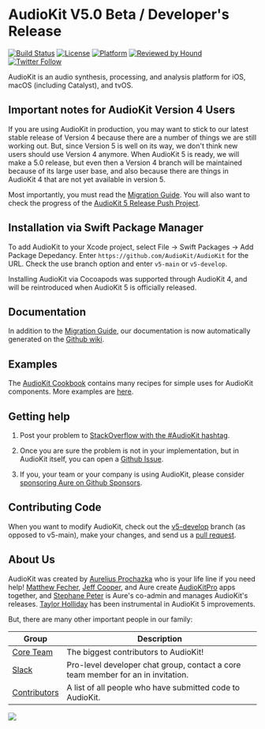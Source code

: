 AudioKit V5.0 Beta / Developer's Release
===

[![Build Status](https://github.com/AudioKit/AudioKit/workflows/CI/badge.svg)](https://github.com/AudioKit/AudioKit/actions?query=workflow%3ACI)
[![License](https://img.shields.io/cocoapods/l/AudioKit.svg?style=flat)](https://github.com/AudioKit/AudioKit/blob/v5-main/LICENSE)
[![Platform](https://img.shields.io/cocoapods/p/AudioKit.svg?style=flat)](https://github.com/AudioKit/AudioKit/wiki)
[![Reviewed by Hound](https://img.shields.io/badge/Reviewed_by-Hound-8E64B0.svg)](https://houndci.com)
[![Twitter Follow](https://img.shields.io/twitter/follow/AudioKitPro.svg?style=social)](http://twitter.com/AudioKitPro)

AudioKit is an audio synthesis, processing, and analysis platform for iOS, macOS (including Catalyst), and tvOS.

## Important notes for AudioKit Version 4 Users

If you are using AudioKit in production, you may want to stick to our latest stable release of Version 4 because there are a number of things we are still working out.
But, since Version 5 is well on its way, we don't think new users should use Version 4 anymore. When AudioKit 5 is ready, we will make a 5.0 release, but even then
a Version 4 branch will be maintained because of its large user base, and also because there are things in AudioKit 4 that are not yet available in version 5.

Most importantly, you must read the [Migration Guide](docs/MigrationGuide.md).
You will also want to check the progress of the [AudioKit 5 Release Push Project](https://github.com/AudioKit/AudioKit/projects/5).

## Installation via Swift Package Manager

To add AudioKit to your Xcode project, select File -> Swift Packages -> Add Package Depedancy. Enter `https://github.com/AudioKit/AudioKit` for the URL. Check the use branch option and enter `v5-main` or `v5-develop`.

Installing AudioKit via Cocoapods was supported through AudioKit 4, and will be reintroduced when AudioKit 5 is officially released.

## Documentation

In addition to the [Migration Guide](docs/MigrationGuide.md), our documentation is now automatically generated on the [Github wiki](https://github.com/AudioKit/AudioKit/wiki).

## Examples

The [AudioKit Cookbook](https://github.com/AudioKit/Cookbook) contains many recipes for simple uses for AudioKit components. More examples are [here](docs/Examples.md).

## Getting help

1. Post your problem to [StackOverflow with the #AudioKit hashtag](https://stackoverflow.com/questions/tagged/audiokit).

2. Once you are sure the problem is not in your implementation, but in AudioKit itself, you can open a [Github Issue](https://github.com/audiokit/AudioKit/issues).

3. If you, your team or your company is using AudioKit, please consider [sponsoring Aure on Github Sponsors](http://github.com/sponsors/aure).

## Contributing Code

When you want to modify AudioKit, check out the [v5-develop](https://github.com/audiokit/AudioKit/tree/v5-develop) branch (as opposed to v5-main),
make your changes, and send us a [pull request](https://github.com/audiokit/AudioKit/pulls).


## About Us

AudioKit was created by
[Aurelius Prochazka](https://github.com/aure) who is your life line if you need help!
[Matthew Fecher](https://github.com/analogcode),
[Jeff Cooper](https://github.com/eljeff), and Aure create [AudioKitPro](http://audiokitpro.com/) apps together, and
[Stephane Peter](https://github.com/megastep) is Aure's co-admin and manages AudioKit's releases.
[Taylor Holliday](https://github.com/wtholliday) has been instrumental in AudioKit 5 improvements.

But, there are many other important people in our family:

| Group                                                                    | Description                                                                      |
| ------------------------------------------------------------------------ | -------------------------------------------------------------------------------- |
| [Core Team](https://github.com/orgs/AudioKit/people)                     | The biggest contributors to AudioKit!                                            |
| [Slack](https://audiokit.slack.com)                                      | Pro-level developer chat group, contact a core team member for an in invitation. |
| [Contributors](https://github.com/AudioKit/AudioKit/graphs/contributors) | A list of all people who have submitted code to AudioKit.                        |

<a href="https://github.com/AudioKit/AudioKit/graphs/contributors"><img src="https://opencollective.com/AudioKit/contributors.svg?width=890&button=false" /></a>

